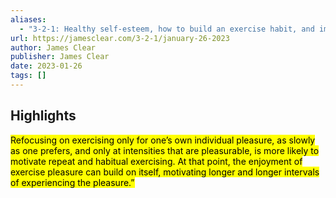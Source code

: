 ```yaml
---
aliases:
  - "3-2-1: Healthy self-esteem, how to build an exercise habit, and improving by 1%"
url: https://jamesclear.com/3-2-1/january-26-2023
author: James Clear
publisher: James Clear
date: 2023-01-26
tags: []
---
```


## Highlights
<mark>Refocusing on exercising only for one’s own individual pleasure, as slowly as one prefers, and only at intensities that are pleasurable, is more likely to motivate repeat and habitual exercising. At that point, the enjoyment of exercise pleasure can build on itself, motivating longer and longer intervals of experiencing the pleasure.”</mark>

